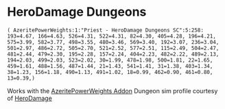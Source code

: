 # HeroDamage Dungeons
```
( AzeritePowerWeights:1:"Priest - HeroDamage Dungeons SC":5:258: 193=4.67, 166=4.63, 526=4.31, 522=4.31, 82=4.30, 405=4.28, 196=4.21, 575=3.99, 582=3.77, 498=3.55, 480=3.46, 569=3.40, 192=3.07, 236=3.04, 501=2.97, 486=2.72, 505=2.70, 521=2.52, 577=2.51, 115=2.49, 504=2.47, 481=2.44, 479=2.30, 195=2.28, 157=2.24, 404=2.23, 482=2.22, 489=2.13, 194=2.03, 499=2.03, 523=2.02, 30=1.99, 478=1.98, 500=1.81, 22=1.65, 459=1.61, 488=1.56, 487=1.44, 21=1.43, 541=1.41, 31=1.38, 403=1.34, 38=1.23, 156=1.18, 490=1.13, 491=1.02, 18=0.99, 462=0.90, 461=0.80, 13=0.39,)
```

 Works with the [AzeritePowerWeights Addon](https://wow.curseforge.com/projects/azeritepowerweights)
 Dungeon sim profile courtesy of [HeroDamage](https://www.herodamage.com/)